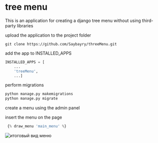 # tree menu
This is an application for creating a django tree menu without using third-party libraries

upload the application to the project folder
```
git clone https://github.com/Saybayry/threeMenu.git
```

add the app to INSTALLED_APPS
```python
INSTALLED_APPS = [
    ...
    'treeMenu',
    ...]
```
perform migrations
```python
python manage.py makemigrations 
python manage.py migrate
```
create a menu using the admin panel

insert the menu on the page
```python
 {% draw_menu 'main_menu' %}
```
![итоговый вид меню](https://i.imgur.com/PW1zBhn.png=10x20)
